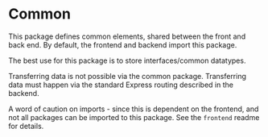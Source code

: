 # Common

This package defines common elements, shared between the front and back end.
By default, the frontend and backend import this package. 

The best use for this package is to store interfaces/common datatypes.

Transferring data is not possible via the common package. Transferring
data must happen via the standard Express routing described in the backend.

A word of caution on imports - since this is dependent on the frontend,
and not all packages can be imported to this package. See
the `frontend` readme for details.
